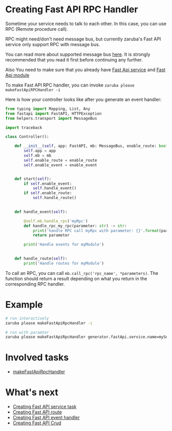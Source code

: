 # Creating Fast API RPC Handler

Sometime your service needs to talk to each other. In this case, you can use RPC (Remote procedure call).

RPC might need/don't need message bus, but currently zaruba's Fast API service only support RPC with message bus.

You can read more about supported message bus [here](fast-api-message-bus.md). It is strongly recommended that you read it first before continuing any further.

Also You need to make sure that you already have [Fast Api service](creating-fast-api-service.md) and [Fast Api module](creating-fast-api-module.md)

To make Fast API RPC handler, you can invoke `zaruba please makeFastApiRPCHandler -i`

Here is how your controller looks like after you generate an event handler:


```python
from typing import Mapping, List, Any
from fastapi import FastAPI, HTTPException
from helpers.transport import MessageBus

import traceback

class Controller():

    def __init__(self, app: FastAPI, mb: MessageBus, enable_route: bool, enable_event: bool):
        self.app = app
        self.mb = mb
        self.enable_route = enable_route
        self.enable_event = enable_event


    def start(self):
        if self.enable_event:
            self.handle_event()
        if self.enable_route:
            self.handle_route()
    

    def handle_event(self):

        @self.mb.handle_rpc('myRpc')
        def handle_rpc_my_rpc(parameter: str) -> str:
            print('handle RPC call myRpc with parameter: {}'.format(parameter))
            return parameter

        print('Handle events for myModule')
    

    def handle_route(self):
        print('Handle routes for myModule')

```

To call an RPC, you can call `mb.call_rpc('rpc_name', *parameters)`. The function should return a result depending on what you return in the corresponding RPC handler.


# Example

```sh
# run interactively
zaruba please makeFastApiRpcHandler -i

# run with paramter
zaruba please makeFastApiRpcHandler generator.fastApi.service.name=myService generator.fastApi.module.name=myModule generator.fastApi.rpc.name=myRpc
```

# Involved tasks

* [makeFastApiRpcHandler](tasks/makeFastApiRpcHandler.md)


# What's next

* [Creating Fast API service task](creating-fast-api-service-task.md)
* [Creating Fast API route](creating-fast-api-route.md)
* [Creating Fast API event handler](creating-fast-api-event-handler.md)
* [Creating Fast API Crud](creating-fast-api-crud.md)